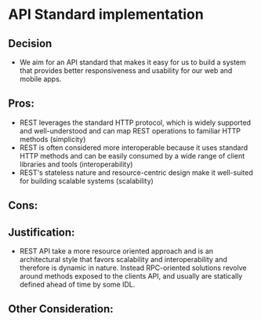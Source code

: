 # API Standard implementation

## Decision

- We aim for an API standard that makes it easy for us to build a system that provides better responsiveness and usability for our web and 
mobile apps. 

## Pros:

- REST leverages the standard HTTP protocol, which is widely supported and well-understood and can map REST operations to familiar HTTP methods (simplicity)
- REST is often considered more interoperable because it uses standard HTTP methods and can be easily consumed by a wide range of client libraries and tools (interoperability)
- REST's stateless nature and resource-centric design make it well-suited for building scalable systems (scalability)

## Cons:


## Justification:

- REST API take a more resource oriented approach and is an architectural style that favors scalability and interoperability and
therefore is dynamic in nature. Instead RPC-oriented solutions revolve around methods exposed to the clients API, and usually are statically 
defined ahead of time by some IDL. 


## Other Consideration: 
